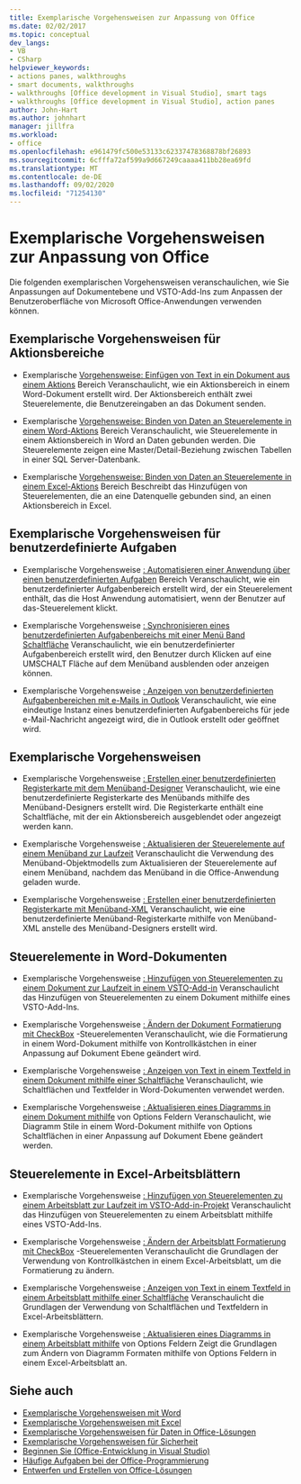 ```yaml
---
title: Exemplarische Vorgehensweisen zur Anpassung von Office
ms.date: 02/02/2017
ms.topic: conceptual
dev_langs:
- VB
- CSharp
helpviewer_keywords:
- actions panes, walkthroughs
- smart documents, walkthroughs
- walkthroughs [Office development in Visual Studio], smart tags
- walkthroughs [Office development in Visual Studio], action panes
author: John-Hart
ms.author: johnhart
manager: jillfra
ms.workload:
- office
ms.openlocfilehash: e961479fc500e53133c62337478368878bf26893
ms.sourcegitcommit: 6cfffa72af599a9d667249caaaa411bb28ea69fd
ms.translationtype: MT
ms.contentlocale: de-DE
ms.lasthandoff: 09/02/2020
ms.locfileid: "71254130"
---
```

# <a name="office-ui-customization-walkthroughs"></a>Exemplarische Vorgehensweisen zur Anpassung von Office
  Die folgenden exemplarischen Vorgehensweisen veranschaulichen, wie Sie Anpassungen auf Dokumentebene und VSTO-Add-Ins zum Anpassen der Benutzeroberfläche von Microsoft Office-Anwendungen verwenden können.

## <a name="actions-pane-walkthroughs"></a>Exemplarische Vorgehensweisen für Aktionsbereiche
- Exemplarische [Vorgehensweise: Einfügen von Text in ein Dokument aus einem Aktions](../vsto/walkthrough-inserting-text-into-a-document-from-an-actions-pane.md) Bereich Veranschaulicht, wie ein Aktionsbereich in einem Word-Dokument erstellt wird. Der Aktionsbereich enthält zwei Steuerelemente, die Benutzereingaben an das Dokument senden.

- Exemplarische [Vorgehensweise: Binden von Daten an Steuerelemente in einem Word-Aktions](../vsto/walkthrough-binding-data-to-controls-on-a-word-actions-pane.md) Bereich Veranschaulicht, wie Steuerelemente in einem Aktionsbereich in Word an Daten gebunden werden. Die Steuerelemente zeigen eine Master/Detail-Beziehung zwischen Tabellen in einer SQL Server-Datenbank.

- Exemplarische [Vorgehensweise: Binden von Daten an Steuerelemente in einem Excel-Aktions](../vsto/walkthrough-binding-data-to-controls-on-an-excel-actions-pane.md) Bereich Beschreibt das Hinzufügen von Steuerelementen, die an eine Datenquelle gebunden sind, an einen Aktionsbereich in Excel.

## <a name="custom-task-pane-walkthroughs"></a>Exemplarische Vorgehensweisen für benutzerdefinierte Aufgaben
- Exemplarische Vorgehensweise [: Automatisieren einer Anwendung über einen benutzerdefinierten Aufgaben](../vsto/walkthrough-automating-an-application-from-a-custom-task-pane.md) Bereich Veranschaulicht, wie ein benutzerdefinierter Aufgabenbereich erstellt wird, der ein Steuerelement enthält, das die Host Anwendung automatisiert, wenn der Benutzer auf das-Steuerelement klickt.

- Exemplarische Vorgehensweise [: Synchronisieren eines benutzerdefinierten Aufgabenbereichs mit einer Menü Band Schaltfläche](../vsto/walkthrough-synchronizing-a-custom-task-pane-with-a-ribbon-button.md) Veranschaulicht, wie ein benutzerdefinierter Aufgabenbereich erstellt wird, den Benutzer durch Klicken auf eine UMSCHALT Fläche auf dem Menüband ausblenden oder anzeigen können.

- Exemplarische Vorgehensweise [: Anzeigen von benutzerdefinierten Aufgabenbereichen mit e-Mails in Outlook](../vsto/walkthrough-displaying-custom-task-panes-with-e-mail-messages-in-outlook.md) Veranschaulicht, wie eine eindeutige Instanz eines benutzerdefinierten Aufgabenbereichs für jede e-Mail-Nachricht angezeigt wird, die in Outlook erstellt oder geöffnet wird.

## <a name="ribbon-walkthroughs"></a>Exemplarische Vorgehensweisen
- Exemplarische Vorgehensweise [: Erstellen einer benutzerdefinierten Registerkarte mit dem Menüband-Designer](../vsto/walkthrough-creating-a-custom-tab-by-using-the-ribbon-designer.md) Veranschaulicht, wie eine benutzerdefinierte Registerkarte des Menübands mithilfe des Menüband-Designers erstellt wird. Die Registerkarte enthält eine Schaltfläche, mit der ein Aktionsbereich ausgeblendet oder angezeigt werden kann.

- Exemplarische Vorgehensweise [: Aktualisieren der Steuerelemente auf einem Menüband zur Laufzeit](../vsto/walkthrough-updating-the-controls-on-a-ribbon-at-run-time.md) Veranschaulicht die Verwendung des Menüband-Objektmodells zum Aktualisieren der Steuerelemente auf einem Menüband, nachdem das Menüband in die Office-Anwendung geladen wurde.

- Exemplarische Vorgehensweise [: Erstellen einer benutzerdefinierten Registerkarte mit Menüband-XML](../vsto/walkthrough-creating-a-custom-tab-by-using-ribbon-xml.md) Veranschaulicht, wie eine benutzerdefinierte Menüband-Registerkarte mithilfe von Menüband-XML anstelle des Menüband-Designers erstellt wird.

## <a name="controls-on-word-documents"></a>Steuerelemente in Word-Dokumenten
- Exemplarische Vorgehensweise [: Hinzufügen von Steuerelementen zu einem Dokument zur Laufzeit in einem VSTO-Add-in](../vsto/walkthrough-adding-controls-to-a-document-at-run-time-in-a-vsto-add-in.md) Veranschaulicht das Hinzufügen von Steuerelementen zu einem Dokument mithilfe eines VSTO-Add-Ins.

- Exemplarische Vorgehensweise [: Ändern der Dokument Formatierung mit CheckBox](../vsto/walkthrough-changing-document-formatting-using-checkbox-controls.md) -Steuerelementen Veranschaulicht, wie die Formatierung in einem Word-Dokument mithilfe von Kontrollkästchen in einer Anpassung auf Dokument Ebene geändert wird.

- Exemplarische Vorgehensweise [: Anzeigen von Text in einem Textfeld in einem Dokument mithilfe einer Schaltfläche](../vsto/walkthrough-displaying-text-in-a-text-box-in-a-document-using-a-button.md) Veranschaulicht, wie Schaltflächen und Textfelder in Word-Dokumenten verwendet werden.

- Exemplarische Vorgehensweise [: Aktualisieren eines Diagramms in einem Dokument mithilfe](../vsto/walkthrough-updating-a-chart-in-a-document-using-radio-buttons.md) von Options Feldern Veranschaulicht, wie Diagramm Stile in einem Word-Dokument mithilfe von Options Schaltflächen in einer Anpassung auf Dokument Ebene geändert werden.

## <a name="controls-on-excel-worksheets"></a>Steuerelemente in Excel-Arbeitsblättern
- Exemplarische Vorgehensweise [: Hinzufügen von Steuerelementen zu einem Arbeitsblatt zur Laufzeit im VSTO-Add-in-Projekt](../vsto/walkthrough-adding-controls-to-a-worksheet-at-run-time-in-vsto-add-in-project.md) Veranschaulicht das Hinzufügen von Steuerelementen zu einem Arbeitsblatt mithilfe eines VSTO-Add-Ins.

- Exemplarische Vorgehensweise [: Ändern der Arbeitsblatt Formatierung mit CheckBox](../vsto/walkthrough-changing-worksheet-formatting-using-checkbox-controls.md) -Steuerelementen Veranschaulicht die Grundlagen der Verwendung von Kontrollkästchen in einem Excel-Arbeitsblatt, um die Formatierung zu ändern.

- Exemplarische Vorgehensweise [: Anzeigen von Text in einem Textfeld in einem Arbeitsblatt mithilfe einer Schaltfläche](../vsto/walkthrough-displaying-text-in-a-text-box-in-a-worksheet-using-a-button.md) Veranschaulicht die Grundlagen der Verwendung von Schaltflächen und Textfeldern in Excel-Arbeitsblättern.

- Exemplarische Vorgehensweise [: Aktualisieren eines Diagramms in einem Arbeitsblatt mithilfe](../vsto/walkthrough-updating-a-chart-in-a-worksheet-using-radio-buttons.md) von Options Feldern Zeigt die Grundlagen zum Ändern von Diagramm Formaten mithilfe von Options Feldern in einem Excel-Arbeitsblatt an.

## <a name="see-also"></a>Siehe auch
- [Exemplarische Vorgehensweisen mit Word](../vsto/walkthroughs-using-word.md)
- [Exemplarische Vorgehensweisen mit Excel](../vsto/walkthroughs-using-excel.md)
- [Exemplarische Vorgehensweisen für Daten in Office-Lösungen](../vsto/data-in-office-solutions-walkthroughs.md)
- [Exemplarische Vorgehensweisen für Sicherheit](../vsto/security-and-deployment-walkthroughs.md)
- [Beginnen Sie &#40;Office-Entwicklung in Visual Studio&#41;](../vsto/getting-started-office-development-in-visual-studio.md)
- [Häufige Aufgaben bei der Office-Programmierung](../vsto/common-tasks-in-office-programming.md)
- [Entwerfen und Erstellen von Office-Lösungen](../vsto/designing-and-creating-office-solutions.md)
